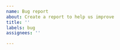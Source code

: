 ```yaml
---
name: Bug report
about: Create a report to help us improve
title: ''
labels: bug
assignees: ''

---
```


<!--Provide details about the bug below after you have made sure you are running the latest release.-->
